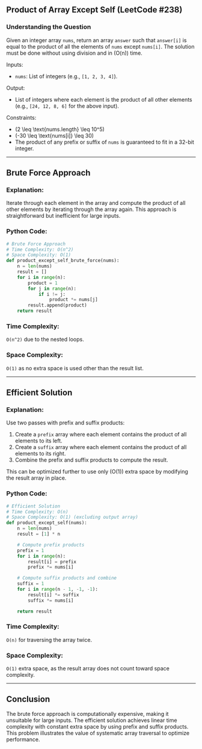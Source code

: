 ## Product of Array Except Self (LeetCode #238)

### Understanding the Question
Given an integer array `nums`, return an array `answer` such that `answer[i]` is equal to the product of all the elements of `nums` except `nums[i]`. The solution must be done without using division and in \(O(n)\) time.

Inputs:
- `nums`: List of integers (e.g., `[1, 2, 3, 4]`).

Output:
- List of integers where each element is the product of all other elements (e.g., `[24, 12, 8, 6]` for the above input).

Constraints:
- \(2 \leq \text{nums.length} \leq 10^5\)
- \(-30 \leq \text{nums[i]} \leq 30\)
- The product of any prefix or suffix of `nums` is guaranteed to fit in a 32-bit integer.

---

## Brute Force Approach

### Explanation:
Iterate through each element in the array and compute the product of all other elements by iterating through the array again. This approach is straightforward but inefficient for large inputs.

### Python Code:
```python
# Brute Force Approach
# Time Complexity: O(n^2)
# Space Complexity: O(1)
def product_except_self_brute_force(nums):
    n = len(nums)
    result = []
    for i in range(n):
        product = 1
        for j in range(n):
            if i != j:
                product *= nums[j]
        result.append(product)
    return result
```

### Time Complexity:
`O(n^2)` due to the nested loops.

### Space Complexity:
`O(1)` as no extra space is used other than the result list.

---

## Efficient Solution

### Explanation:
Use two passes with prefix and suffix products:
1. Create a `prefix` array where each element contains the product of all elements to its left.
2. Create a `suffix` array where each element contains the product of all elements to its right.
3. Combine the prefix and suffix products to compute the result.

This can be optimized further to use only \(O(1)\) extra space by modifying the result array in place.

### Python Code:
```python
# Efficient Solution
# Time Complexity: O(n)
# Space Complexity: O(1) (excluding output array)
def product_except_self(nums):
    n = len(nums)
    result = [1] * n

    # Compute prefix products
    prefix = 1
    for i in range(n):
        result[i] = prefix
        prefix *= nums[i]

    # Compute suffix products and combine
    suffix = 1
    for i in range(n - 1, -1, -1):
        result[i] *= suffix
        suffix *= nums[i]

    return result
```

### Time Complexity:
`O(n)` for traversing the array twice.

### Space Complexity:
`O(1)` extra space, as the result array does not count toward space complexity.

---

## Conclusion
The brute force approach is computationally expensive, making it unsuitable for large inputs. The efficient solution achieves linear time complexity with constant extra space by using prefix and suffix products. This problem illustrates the value of systematic array traversal to optimize performance.
